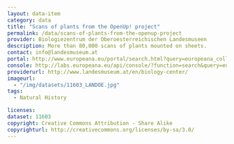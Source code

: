 ```yaml
---
layout: data-item
category: data
title: "Scans of plants from the OpenUp! project"
permalink: /data/scans-of-plants-from-the-openup-project
provider: Biologiezentrum der Oberoesterreichischen Landesmuseen
description: More than 80,000 scans of plants mounted on sheets.
contact: info@landesmuseum.at
portal: http://www.europeana.eu/portal/search.html?query=europeana_collectionName%3A11603*&rows=12
console: http://labs.europeana.eu/api/console/?function=search&query=europeana_collectionName%3A11603*&rows=12
providerurl: http://www.landesmuseum.at/en/biology-center/
imageurl:
  - "/img/datasets/11603_LANDOE.jpg"
tags:
  - Natural History

licenses:
dataset: 11603
copyright: Creative Commons Attribution - Share Alike
copyrighturl: http://creativecommons.org/licenses/by-sa/3.0/
---
```

